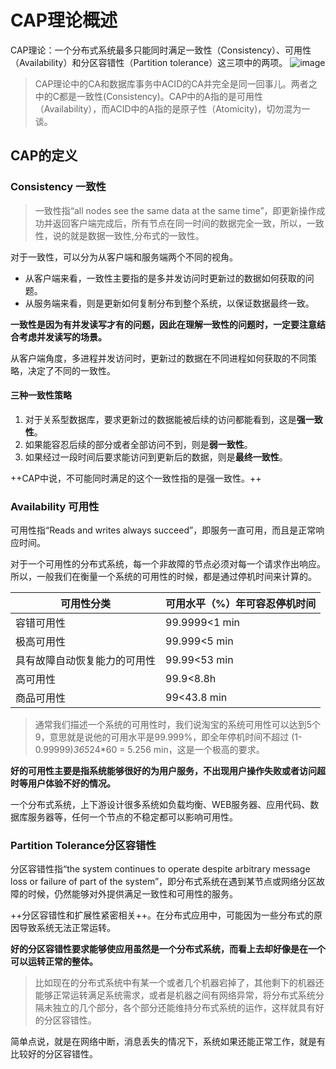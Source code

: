 # CAP理论概述

CAP理论：一个分布式系统最多只能同时满足一致性（Consistency）、可用性（Availability）和分区容错性（Partition tolerance）这三项中的两项。
![image](http://p1.pstatp.com/large/pgc-image/15317128945125e77e46fc8)

> CAP理论中的CA和数据库事务中ACID的CA并完全是同一回事儿。两者之中的C都是一致性(Consistency)。CAP中的A指的是可用性（Availability），而ACID中的A指的是原子性（Atomicity)，切勿混为一谈。

## CAP的定义

### Consistency 一致性

> 一致性指“all nodes see the same data at the same time”，即更新操作成功并返回客户端完成后，所有节点在同一时间的数据完全一致，所以，一致性，说的就是数据一致性,分布式的一致性。

对于一致性，可以分为从客户端和服务端两个不同的视角。
- 从客户端来看，一致性主要指的是多并发访问时更新过的数据如何获取的问题。
- 从服务端来看，则是更新如何复制分布到整个系统，以保证数据最终一致。

**一致性是因为有并发读写才有的问题，因此在理解一致性的问题时，一定要注意结合考虑并发读写的场景。**

从客户端角度，多进程并发访问时，更新过的数据在不同进程如何获取的不同策略，决定了不同的一致性。

#### 三种一致性策略

1. 对于关系型数据库，要求更新过的数据能被后续的访问都能看到，这是**强一致性**。
2. 如果能容忍后续的部分或者全部访问不到，则是**弱一致性**。
3. 如果经过一段时间后要求能访问到更新后的数据，则是**最终一致性**。

++CAP中说，不可能同时满足的这个一致性指的是强一致性。++

### Availability 可用性

可用性指“Reads and writes always succeed”，即服务一直可用，而且是正常响应时间。

对于一个可用性的分布式系统，每一个非故障的节点必须对每一个请求作出响应。所以，一般我们在衡量一个系统的可用性的时候，都是通过停机时间来计算的。

可用性分类|可用水平（%）年可容忍停机时间
---|---
容错可用性|99.9999<1 min
极高可用性 |99.999<5 min
具有故障自动恢复能力的可用性| 99.99<53 min
高可用性 |99.9<8.8h
商品可用性 |99<43.8 min

> 通常我们描述一个系统的可用性时，我们说淘宝的系统可用性可以达到5个9，意思就是说他的可用水平是99.999%，即全年停机时间不超过 (1-0.99999)*365*24*60 = 5.256 min，这是一个极高的要求。

**好的可用性主要是指系统能够很好的为用户服务，不出现用户操作失败或者访问超时等用户体验不好的情况。**

一个分布式系统，上下游设计很多系统如负载均衡、WEB服务器、应用代码、数据库服务器等，任何一个节点的不稳定都可以影响可用性。

### Partition Tolerance分区容错性

分区容错性指“the system continues to operate despite arbitrary message loss or failure of part of the system”，即分布式系统在遇到某节点或网络分区故障的时候，仍然能够对外提供满足一致性和可用性的服务。

++分区容错性和扩展性紧密相关++。在分布式应用中，可能因为一些分布式的原因导致系统无法正常运转。

**好的分区容错性要求能够使应用虽然是一个分布式系统，而看上去却好像是在一个可以运转正常的整体。**

> 比如现在的分布式系统中有某一个或者几个机器宕掉了，其他剩下的机器还能够正常运转满足系统需求，或者是机器之间有网络异常，将分布式系统分隔未独立的几个部分，各个部分还能维持分布式系统的运作，这样就具有好的分区容错性。

简单点说，就是在网络中断，消息丢失的情况下，系统如果还能正常工作，就是有比较好的分区容错性。